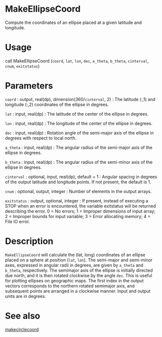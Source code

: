 # MakeEllipseCoord

Compute the coordinates of an ellipse placed at a given latitude and longitude.

# Usage

call MakeEllipseCoord (`coord`, `lat`, `lon`, `dec`, `a_theta`, `b_theta`, `cinterval`, `cnum`, `exitstatus`)

# Parameters

`coord` : output, real(dp), dimension(360/`cinterval`, 2)
:   The latitude (:,1) and longitude (:,2) coordinates of the ellipse in degrees.

`lat` : input, real(dp)
:   The latitude of the center of the ellipse in degrees.

`lon` : input, real(dp)
:   The longitude of the center of the ellipse in degrees.

`dec` : input, real(dp)
:   Rotation angle of the semi-major axis of the ellipse in degrees with respect to local north.

`a_theta` : input, real(dp)
:   The angular radius of the semi-major axis of the ellipse in degrees.

`b_theta` : input, real(dp)
:   The angular radius of the semi-minor axis of the ellipse in degrees.

`cinterval` : optional, input, real(dp), default = 1
:   Angular spacing in degrees of the output latitude and longitude points. If not present, the default is 1.

`cnum` : optional, output, integer
:   Number of elements in the output arrays.

`exitstatus` : output, optional, integer
:   If present, instead of executing a STOP when an error is encountered, the variable exitstatus will be returned describing the error. 0 = No errors; 1 = Improper dimensions of input array; 2 = Improper bounds for input variable; 3 = Error allocating memory; 4 = File IO error.

# Description

`MakeEllipseCoord` will calculate the (lat, long) coordinates of an ellipse placed on a sphere at position (`lat`, `lon`). The semi-major and semi-minor axes, expressed in angular radii in degrees, are given by `a_theta` and `b_theta`, respectively. The semimajor axis of the ellipse is initially directed due north, and it is then rotated clockwise by the angle `dec`. This is useful for plotting ellipses on geographic maps. The first index in the output vectors corresponds to the northern rotated semimajor axis, and subsequent points are arranged in a clockwise manner. Input and output units are in degrees.

# See also

[makecirclecoord](makecirclecoord.html)
